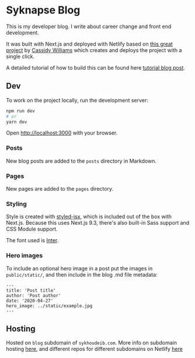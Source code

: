 # Syknapse Blog

This is my developer blog. I write about career change and front end development.

It was built with Next.js and deployed with Netlify based on [this great project](https://github.com/cassidoo/next-netlify-blog-starter) by [Cassidy Williams](https://twitter.com/cassidoo) which creates and deploys the project with a single click.

A detailed tutorial of how to build this can be found here [tutorial blog post](https://url.netlify.com/ByVW0bCF8).

## Dev

To work on the project locally, run the development server:

```bash
npm run dev
# or
yarn dev
```

Open [http://localhost:3000](http://localhost:3000) with your browser.

### Posts

New blog posts are added to the `posts` directory in Markdown.

### Pages

New pages are added to the `pages` directory.

### Styling

Style is created with [styled-jsx](https://github.com/zeit/styled-jsx), which is included out of the box with Next.js. Because this uses Next.js 9.3, there's also built-in Sass support and CSS Module support.

The font used is [Inter](https://fonts.google.com/specimen/Inter).

### Hero images

To include an optional hero image in a post put the images in `public/static/`, and then include in the blog .md file metadata:

```
---
title: 'Post title'
author: 'Post author'
date: '2020-04-27'
hero_image: ../static/example.jpg
---
```

## Hosting

Hosted on `blog` subdomain of `sykhoudeib.com`. More info on subdomain hosting [here](https://dev.to/chiangs/host-your-projects-on-subdomains-59m3), and different repos for different subdomains on Netlify [here](https://www.freecodecamp.org/news/how-to-host-a-git-repository-on-a-subdomain-with-netlify-b8afb5fca96e/)
